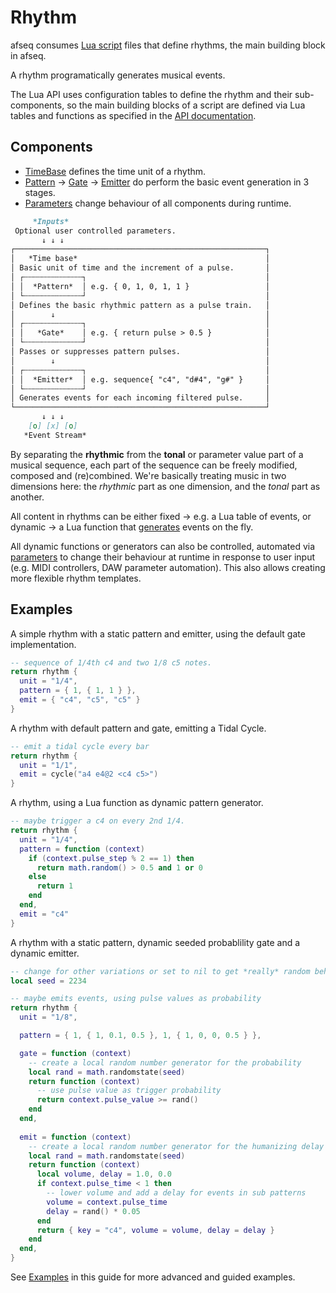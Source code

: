 # Rhythm 

afseq consumes [Lua script](https://www.lua.org/) files that define rhythms, the main building block in afseq.

A rhythm programatically generates musical events. 

The Lua API uses configuration tables to define the rhythm and their sub-components, so the main building blocks of a script are defined via Lua tables and functions as specified in the [API documentation](../API/).


## Components

- [TimeBase](./timebase.md) defines the time unit of a rhythm.
- [Pattern](./pattern.md) -> [Gate](./gate.md) -> [Emitter](./emitter.md) do perform the basic event generation in 3 stages.
- [Parameters](./parameters.md) change behaviour of all components during runtime.

```md
     *Inputs*
 Optional user controlled parameters.
       ↓ ↓ ↓
┌────────────────────────────────────────────────────────┐ 
│   *Time base*                                          │
│ Basic unit of time and the increment of a pulse.       │
│ ┌┄┄┄┄┄┄┄┄┄┄┄┄┄┐                                        │
│ │  *Pattern*  │ e.g. { 0, 1, 0, 1, 1 }                 │
│ └┄┄┄┄┄┄┄┄┄┄┄┄┄┘                                        │
│ Defines the basic rhythmic pattern as a pulse train.   │
│        ↓                                               │
│ ┌┄┄┄┄┄┄┄┄┄┄┄┄┄┐                                        │
│ │   *Gate*    │ e.g. { return pulse > 0.5 }            │
│ └┄┄┄┄┄┄┄┄┄┄┄┄┄┘                                        │
│ Passes or suppresses pattern pulses.                   │
│        ↓                                               │
│ ┌┄┄┄┄┄┄┄┄┄┄┄┄┄┐                                        │
│ │  *Emitter*  │ e.g. sequence{ "c4", "d#4", "g#" }     │
│ └┄┄┄┄┄┄┄┄┄┄┄┄┄┘                                        │
│ Generates events for each incoming filtered pulse.     │
└────────────────────────────────────────────────────────┘
       ↓ ↓ ↓
    [o] [x] [o] 
   *Event Stream*
```

By separating the **rhythmic** from the **tonal** or parameter value part of a musical sequence, each part of the sequence can be freely modified, composed and (re)combined. We're basically treating music in two dimensions here: the *rhythmic* part as one dimension, and the *tonal* part as another. 

All content in rhythms can be either fixed -> e.g. a Lua table of events, or dynamic -> a Lua function that [generates](../extras/generators.md) events on the fly. 

All dynamic functions or generators can also be controlled, automated via [parameters](./parameters.md) to change their behaviour at runtime in response to user input (e.g. MIDI controllers, DAW parameter automation). This also allows creating more flexible rhythm templates. 


## Examples

A simple rhythm with a static pattern and emitter, using the default gate implementation.

```lua
-- sequence of 1/4th c4 and two 1/8 c5 notes.
return rhythm {
  unit = "1/4",
  pattern = { 1, { 1, 1 } },
  emit = { "c4", "c5", "c5" }
}
```

A rhythm with default pattern and gate, emitting a Tidal Cycle.

```lua
-- emit a tidal cycle every bar
return rhythm {
  unit = "1/1",
  emit = cycle("a4 e4@2 <c4 c5>")
}
```

A rhythm, using a Lua function as dynamic pattern generator.

```lua
-- maybe trigger a c4 on every 2nd 1/4.
return rhythm {
  unit = "1/4",
  pattern = function (context) 
    if (context.pulse_step % 2 == 1) then
      return math.random() > 0.5 and 1 or 0
    else
      return 1
    end 
  end,
  emit = "c4"
}
```

A rhythm with a static pattern, dynamic seeded probablility gate and a dynamic emitter.

```lua
-- change for other variations or set to nil to get *really* random behavior 
local seed = 2234

-- maybe emits events, using pulse values as probability
return rhythm {
  unit = "1/8",

  pattern = { 1, { 1, 0.1, 0.5 }, 1, { 1, 0, 0, 0.5 } },

  gate = function (context)
    -- create a local random number generator for the probability
    local rand = math.randomstate(seed)
    return function (context)
      -- use pulse value as trigger probability
      return context.pulse_value >= rand() 
    end
  end,
  
  emit = function (context)
    -- create a local random number generator for the humanizing delay
    local rand = math.randomstate(seed)
    return function (context)
      local volume, delay = 1.0, 0.0
      if context.pulse_time < 1 then
        -- lower volume and add a delay for events in sub patterns
        volume = context.pulse_time
        delay = rand() * 0.05
      end
      return { key = "c4", volume = volume, delay = delay }
    end
  end,
}
```

See [Examples](../examples/README.md) in this guide for more advanced and guided examples.
